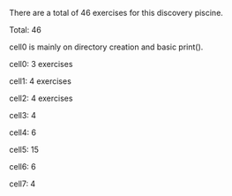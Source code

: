 There are a total of 46 exercises for this discovery piscine.

Total: 46

cell0 is mainly on directory creation and basic print().

cell0: 3 exercises


cell1: 4 exercises

cell2: 4 exercises

cell3: 4

cell4: 6

cell5: 15

cell6: 6

cell7: 4
